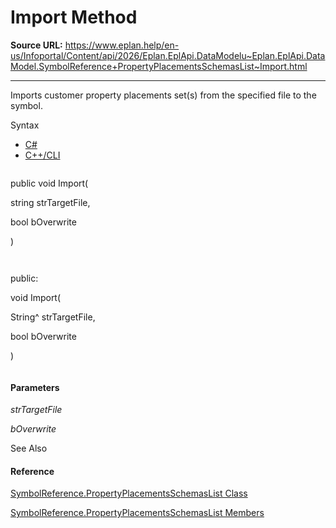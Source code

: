 # Import Method

**Source URL:** https://www.eplan.help/en-us/Infoportal/Content/api/2026/Eplan.EplApi.DataModelu~Eplan.EplApi.DataModel.SymbolReference+PropertyPlacementsSchemasList~Import.html

---

Imports customer property placements set(s) from the specified file to the symbol.

Syntax

- [C#](#i-syntax-CS)
- [C++/CLI](#i-syntax-CPP2005)

```
```
public void Import( 
   string strTargetFile,
   bool bOverwrite
)
```
```

```
```
public:
void Import( 
   String^ strTargetFile,
   bool bOverwrite
)
```
```

#### Parameters

*strTargetFile*


*bOverwrite*



See Also

#### Reference

[SymbolReference.PropertyPlacementsSchemasList Class](Eplan.EplApi.DataModelu~Eplan.EplApi.DataModel.SymbolReference+PropertyPlacementsSchemasList.html)
  
[SymbolReference.PropertyPlacementsSchemasList Members](Eplan.EplApi.DataModelu~Eplan.EplApi.DataModel.SymbolReference+PropertyPlacementsSchemasList_members.html)